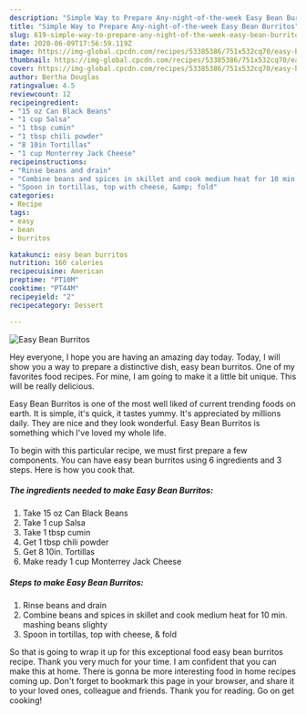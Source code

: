 ```yaml
---
description: "Simple Way to Prepare Any-night-of-the-week Easy Bean Burritos"
title: "Simple Way to Prepare Any-night-of-the-week Easy Bean Burritos"
slug: 619-simple-way-to-prepare-any-night-of-the-week-easy-bean-burritos
date: 2020-06-09T17:56:59.119Z
image: https://img-global.cpcdn.com/recipes/53385386/751x532cq70/easy-bean-burritos-recipe-main-photo.jpg
thumbnail: https://img-global.cpcdn.com/recipes/53385386/751x532cq70/easy-bean-burritos-recipe-main-photo.jpg
cover: https://img-global.cpcdn.com/recipes/53385386/751x532cq70/easy-bean-burritos-recipe-main-photo.jpg
author: Bertha Douglas
ratingvalue: 4.5
reviewcount: 12
recipeingredient:
- "15 oz Can Black Beans"
- "1 cup Salsa"
- "1 tbsp cumin"
- "1 tbsp chili powder"
- "8 10in Tortillas"
- "1 cup Monterrey Jack Cheese"
recipeinstructions:
- "Rinse beans and drain"
- "Combine beans and spices in skillet and cook medium heat for 10 min. mashing beans slighty"
- "Spoon in tortillas, top with cheese, &amp; fold"
categories:
- Recipe
tags:
- easy
- bean
- burritos

katakunci: easy bean burritos 
nutrition: 160 calories
recipecuisine: American
preptime: "PT10M"
cooktime: "PT44M"
recipeyield: "2"
recipecategory: Dessert

---
```



![Easy Bean Burritos](https://img-global.cpcdn.com/recipes/53385386/751x532cq70/easy-bean-burritos-recipe-main-photo.jpg)

Hey everyone, I hope you are having an amazing day today. Today, I will show you a way to prepare a distinctive dish, easy bean burritos. One of my favorites food recipes. For mine, I am going to make it a little bit unique. This will be really delicious.



Easy Bean Burritos is one of the most well liked of current trending foods on earth. It is simple, it's quick, it tastes yummy. It's appreciated by millions daily. They are nice and they look wonderful. Easy Bean Burritos is something which I've loved my whole life.


To begin with this particular recipe, we must first prepare a few components. You can have easy bean burritos using 6 ingredients and 3 steps. Here is how you cook that.

<!--inarticleads1-->

##### The ingredients needed to make Easy Bean Burritos:

1. Take 15 oz Can Black Beans
1. Take 1 cup Salsa
1. Take 1 tbsp cumin
1. Get 1 tbsp chili powder
1. Get 8 10in. Tortillas
1. Make ready 1 cup Monterrey Jack Cheese




<!--inarticleads2-->

##### Steps to make Easy Bean Burritos:

1. Rinse beans and drain
1. Combine beans and spices in skillet and cook medium heat for 10 min. mashing beans slighty
1. Spoon in tortillas, top with cheese, &amp; fold




So that is going to wrap it up for this exceptional food easy bean burritos recipe. Thank you very much for your time. I am confident that you can make this at home. There is gonna be more interesting food in home recipes coming up. Don't forget to bookmark this page in your browser, and share it to your loved ones, colleague and friends. Thank you for reading. Go on get cooking!
